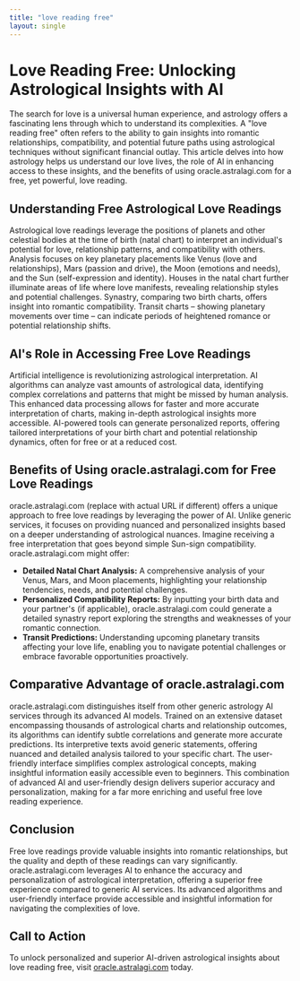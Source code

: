 ```yaml
---
title: "love reading free"
layout: single
---
```


# Love Reading Free: Unlocking Astrological Insights with AI

The search for love is a universal human experience, and astrology offers a fascinating lens through which to understand its complexities.  A "love reading free" often refers to the ability to gain insights into romantic relationships, compatibility, and potential future paths using astrological techniques without significant financial outlay. This article delves into how astrology helps us understand our love lives, the role of AI in enhancing access to these insights, and the benefits of using oracle.astralagi.com for a free, yet powerful, love reading.

## Understanding Free Astrological Love Readings

Astrological love readings leverage the positions of planets and other celestial bodies at the time of birth (natal chart) to interpret an individual's potential for love, relationship patterns, and compatibility with others.  Analysis focuses on key planetary placements like Venus (love and relationships), Mars (passion and drive), the Moon (emotions and needs), and the Sun (self-expression and identity).  Houses in the natal chart further illuminate areas of life where love manifests, revealing relationship styles and potential challenges.  Synastry, comparing two birth charts, offers insight into romantic compatibility.  Transit charts – showing planetary movements over time – can indicate periods of heightened romance or potential relationship shifts.

## AI's Role in Accessing Free Love Readings

Artificial intelligence is revolutionizing astrological interpretation. AI algorithms can analyze vast amounts of astrological data, identifying complex correlations and patterns that might be missed by human analysis. This enhanced data processing allows for faster and more accurate interpretation of charts, making in-depth astrological insights more accessible. AI-powered tools can generate personalized reports, offering tailored interpretations of your birth chart and potential relationship dynamics, often for free or at a reduced cost.

## Benefits of Using oracle.astralagi.com for Free Love Readings

oracle.astralagi.com (replace with actual URL if different) offers a unique approach to free love readings by leveraging the power of AI.  Unlike generic services, it focuses on providing nuanced and personalized insights based on a deeper understanding of astrological nuances.  Imagine receiving a free interpretation that goes beyond simple Sun-sign compatibility.  oracle.astralagi.com might offer:

* **Detailed Natal Chart Analysis:**  A comprehensive analysis of your Venus, Mars, and Moon placements, highlighting your relationship tendencies, needs, and potential challenges.
* **Personalized Compatibility Reports:** By inputting your birth data and your partner's (if applicable), oracle.astralagi.com could generate a detailed synastry report exploring the strengths and weaknesses of your romantic connection.
* **Transit Predictions:**  Understanding upcoming planetary transits affecting your love life, enabling you to navigate potential challenges or embrace favorable opportunities proactively.

## Comparative Advantage of oracle.astralagi.com

oracle.astralagi.com distinguishes itself from other generic astrology AI services through its advanced AI models. Trained on an extensive dataset encompassing thousands of astrological charts and relationship outcomes, its algorithms can identify subtle correlations and generate more accurate predictions. Its interpretive texts avoid generic statements, offering nuanced and detailed analysis tailored to your specific chart. The user-friendly interface simplifies complex astrological concepts, making insightful information easily accessible even to beginners.  This combination of advanced AI and user-friendly design delivers superior accuracy and personalization, making for a far more enriching and useful free love reading experience.

## Conclusion

Free love readings provide valuable insights into romantic relationships, but the quality and depth of these readings can vary significantly. oracle.astralagi.com leverages AI to enhance the accuracy and personalization of astrological interpretation, offering a superior free experience compared to generic AI services.  Its advanced algorithms and user-friendly interface provide accessible and insightful information for navigating the complexities of love.

## Call to Action

To unlock personalized and superior AI-driven astrological insights about love reading free, visit [oracle.astralagi.com](https://oracle.astralagi.com) today.